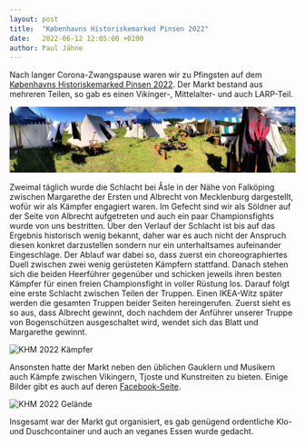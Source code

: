 ```yaml
---
layout: post
title:  "Københavns Historiskemarked Pinsen 2022"
date:   2022-06-12 12:05:00 +0200
author: Paul Jähne
---
```


Nach langer Corona-Zwangspause waren wir zu Pfingsten auf dem [Københavns Historiskemarked Pinsen 2022](https://khm.dk/). Der Markt bestand aus mehreren Teilen, so gab es einen Vikinger-, Mittelalter- und auch LARP-Teil.

![KHM 2022 Lager](/images/2022-06-12-khm-2022-lager.jpg)

Zweimal täglich wurde die Schlacht bei Åsle in der Nähe von Falköping zwischen Margarethe der Ersten und Albrecht von Mecklenburg dargestellt, wofür wir als Kämpfer engagiert waren. Im Gefecht sind wir als Söldner auf der Seite von Albrecht aufgetreten und auch ein paar Championsfights wurde von uns bestritten. Über den Verlauf der Schlacht ist bis auf das Ergebnis historisch wenig bekannt, daher war es auch nicht der Anspruch diesen konkret darzustellen sondern nur ein unterhaltsames aufeinander Eingeschlage. Der Ablauf war dabei so, dass zuerst ein choreographiertes Duell zwischen zwei wenig gerüsteten Kämpfern stattfand. Danach stehen sich die beiden Heerführer gegenüber und schicken jeweils ihren besten Kämpfer für einen freien Championsfight in voller Rüstung los. Darauf folgt eine erste Schlacht zwischen Teilen der Truppen. Einen IKEA-Witz später werden die gesamten Truppen beider Seiten hereingerufen. Zuerst sieht es so aus, dass Albrecht gewinnt, doch nachdem der Anführer unserer Truppe von Bogenschützen ausgeschaltet wird, wendet sich das Blatt und Margarethe gewinnt.

![KHM 2022 Kämpfer](/images/2022-06-12-khm-2022-kämpfer.jpg)

Ansonsten hatte der Markt neben den üblichen Gauklern und Musikern auch Kämpfe zwischen Vikingern, Tjoste und Kunstreiten zu bieten. Einige Bilder gibt es auch auf deren [Facebook-Seite](https://www.facebook.com/kmmdk).

![KHM 2022 Gelände](/images/2022-06-12-khm-2022-gelände.jpg)

Insgesamt war der Markt gut organisiert, es gab genügend ordentliche Klo- und Duschcontainer und auch an veganes Essen wurde gedacht.

